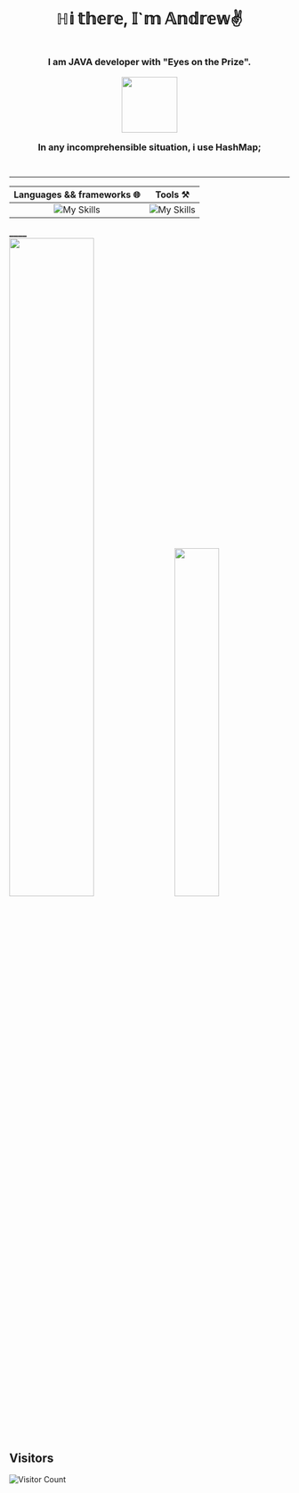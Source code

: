 <h1 align="center"> 
  ℍ𝕚 𝕥𝕙𝕖𝕣𝕖, 𝕀`𝕞 𝔸𝕟𝕕𝕣𝕖𝕨✌️
<h1>
<h3 align="center"> 
  I am JAVA developer with "Eyes on the Prize". 
      <p/>
  <img src = "https://octodex.github.com/images/gangnamtocat.png" width = "100" />
      <p/>
  In any incomprehensible situation, i use HashMap<?>; <br> <br>
<h3>

  
___
    
<div align="center">
  
|  Languages && frameworks :globe_with_meridians:| Tools :hammer_and_pick:|
| :-------------: |:------------------:|
| <div align="center" padding = '55px'> ![My Skills](https://skillicons.dev/icons?i=java,spring,hibernate,html&perline=4) | ![My Skills](https://skillicons.dev/icons?i=androidstudio,bootstrap,css,git,idea,jenkins,kafka,docker,kubernetes,maven,nginx,postgres,postman,processing,&perline=6) |

</div>
____

<div class='container'>
<img style="height: auto; width: 55%;" class="img" src="https://github-readme-stats.vercel.app/api?username=Futsey&show_icons=true&theme=blue-green" />
&nbsp;
&nbsp;
<img style="height: auto; width: 40%;" class="img" src="https://github-readme-stats.vercel.app/api/top-langs/?username=Futsey&theme=blue-green&langs_count=8&layout=compact" /></div>
</div>

## Visitors
![Visitor Count](https://profile-counter.glitch.me/Futsey/count.svg)
